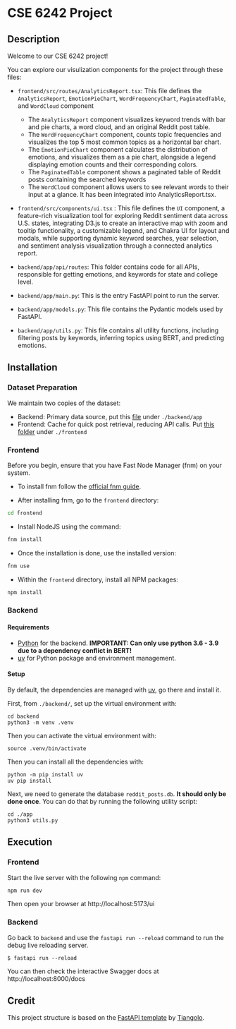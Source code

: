 # CSE 6242 Project

## Description

Welcome to our CSE 6242 project!

You can explore our visulization components for the project through these files:

- `frontend/src/routes/AnalyticsReport.tsx`: This file defines the `AnalyticsReport`, `EmotionPieChart`, `WordFrequencyChart`, `PaginatedTable`, and `WordCloud` component
  - The `AnalyticsReport` component visualizes keyword trends with bar and pie charts, a word cloud, and an original Reddit post table.
  - The `WordFrequencyChart` component, counts topic frequencies and visualizes the top 5 most common topics as a horizontal bar chart.
  - The `EmotionPieChart` component calculates the distribution of emotions, and visualizes them as a pie chart, alongside a legend displaying emotion counts and their corresponding colors.
  - The `PaginatedTable` component shows a paginated table of Reddit posts containing the searched keywords
  - The `WordCloud` component allows users to see relevant words to their input at a glance. It has been integrated into AnalyticsReport.tsx.
  
- `frontend/src/components/ui.tsx` : This file defines the `UI` component, a feature-rich visualization tool for exploring Reddit sentiment data across U.S. states, integrating D3.js to create an interactive map with zoom and tooltip functionality, a customizable legend, and Chakra UI for layout and modals, while supporting dynamic keyword searches, year selection, and sentiment analysis visualization through a connected analytics report.
- `backend/app/api/routes`: This folder contains code for all APIs, responsible for getting emotions, and keywords for state and college level.
- `backend/app/main.py`: This is the entry FastAPI point to run the server.
- `backend/app/models.py`: This file contains the Pydantic models used by FastAPI.
- `backend/app/utils.py`: This file contains all utility functions, including filtering posts by keywords, inferring topics using BERT, and predicting emotions. 

## Installation
### Dataset Preparation

We maintain two copies of the dataset:

- Backend: Primary data source, put this [file](https://drive.google.com/file/d/1VXZiF0uowT5Pjp5XTi8BpA_GYAlpGiOX/view) under `./backend/app`
- Frontend: Cache for quick post retrieval, reducing API calls. Put [this folder](https://drive.google.com/drive/folders/1pK1mY4Aw6qfTwROUiOu9P07D0omYgOwk) under `./frontend`

### Frontend
Before you begin, ensure that you have Fast Node Manager (fnm) on your system.

- To install fnm follow the [official fnm guide](https://github.com/Schniz/fnm#installation).

- After installing fnm, go to the `frontend` directory:

```bash
cd frontend
```

- Install NodeJS using the command:

```bash
fnm install
```

- Once the installation is done, use the installed version:

```bash
fnm use
```

- Within the `frontend` directory, install all NPM packages:

```bash
npm install
```
### Backend

#### Requirements

- [Python](https://www.python.org/) for the backend. **IMPORTANT: Can only use python 3.6 - 3.9 due to a dependency conflict in BERT!**
- [uv](https://docs.astral.sh/uv/) for Python package and environment management.

#### Setup
By default, the dependencies are managed with [uv](https://docs.astral.sh/uv/), go there and install it.

First, from `./backend/`, set up the virtual environment with:

```console
cd backend
python3 -m venv .venv
```

Then you can activate the virtual environment with:

```console
source .venv/bin/activate
```

Then you can install all the dependencies with:

```console
python -m pip install uv
uv pip install
```

Next, we need to generate the database `reddit_posts.db`. **It should only be done once**. You can do that by running the following utility script:
```console
cd ./app
python3 utils.py
```

## Execution

### Frontend

Start the live server with the following `npm` command:

```bash
npm run dev
```

Then open your browser at http://localhost:5173/ui

### Backend

Go back to `backend` and use the `fastapi run --reload` command to run the debug live reloading server.

```console
$ fastapi run --reload
```

You can then check the interactive Swagger docs at http://localhost:8000/docs

## Credit

This project structure is based on the [FastAPI template](https://github.com/fastapi/full-stack-fastapi-template) by [Tiangolo](https://github.com/tiangolo).
